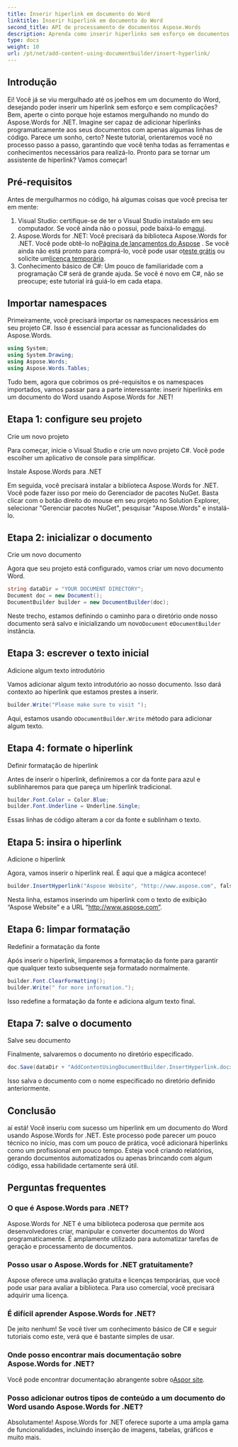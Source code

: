 ```yaml
---
title: Inserir hiperlink em documento do Word
linktitle: Inserir hiperlink em documento do Word
second_title: API de processamento de documentos Aspose.Words
description: Aprenda como inserir hiperlinks sem esforço em documentos do Word usando Aspose.Words for .NET com este guia passo a passo detalhado. Perfeito para desenvolvedores C#.
type: docs
weight: 10
url: /pt/net/add-content-using-documentbuilder/insert-hyperlink/
---
```


## Introdução

Ei! Você já se viu mergulhado até os joelhos em um documento do Word, desejando poder inserir um hiperlink sem esforço e sem complicações? Bem, aperte o cinto porque hoje estamos mergulhando no mundo do Aspose.Words for .NET. Imagine ser capaz de adicionar hiperlinks programaticamente aos seus documentos com apenas algumas linhas de código. Parece um sonho, certo? Neste tutorial, orientaremos você no processo passo a passo, garantindo que você tenha todas as ferramentas e conhecimentos necessários para realizá-lo. Pronto para se tornar um assistente de hiperlink? Vamos começar!

## Pré-requisitos

Antes de mergulharmos no código, há algumas coisas que você precisa ter em mente:

1. Visual Studio: certifique-se de ter o Visual Studio instalado em seu computador. Se você ainda não o possui, pode baixá-lo em[aqui](https://visualstudio.microsoft.com/).
2.  Aspose.Words for .NET: Você precisará da biblioteca Aspose.Words for .NET. Você pode obtê-lo no[Página de lançamentos do Aspose](https://releases.aspose.com/words/net/) . Se você ainda não está pronto para comprá-lo, você pode usar o[teste grátis](https://releases.aspose.com/) ou solicite um[licença temporária](https://purchase.aspose.com/temporary-license/).
3. Conhecimento básico de C#: Um pouco de familiaridade com a programação C# será de grande ajuda. Se você é novo em C#, não se preocupe; este tutorial irá guiá-lo em cada etapa.

## Importar namespaces

Primeiramente, você precisará importar os namespaces necessários em seu projeto C#. Isso é essencial para acessar as funcionalidades do Aspose.Words.

```csharp
using System;
using System.Drawing;
using Aspose.Words;
using Aspose.Words.Tables;
```

Tudo bem, agora que cobrimos os pré-requisitos e os namespaces importados, vamos passar para a parte interessante: inserir hiperlinks em um documento do Word usando Aspose.Words for .NET!

## Etapa 1: configure seu projeto

Crie um novo projeto

Para começar, inicie o Visual Studio e crie um novo projeto C#. Você pode escolher um aplicativo de console para simplificar.

Instale Aspose.Words para .NET

Em seguida, você precisará instalar a biblioteca Aspose.Words for .NET. Você pode fazer isso por meio do Gerenciador de pacotes NuGet. Basta clicar com o botão direito do mouse em seu projeto no Solution Explorer, selecionar "Gerenciar pacotes NuGet", pesquisar "Aspose.Words" e instalá-lo.

## Etapa 2: inicializar o documento

Crie um novo documento

Agora que seu projeto está configurado, vamos criar um novo documento Word.

```csharp
string dataDir = "YOUR DOCUMENT DIRECTORY";
Document doc = new Document();
DocumentBuilder builder = new DocumentBuilder(doc);
```

 Neste trecho, estamos definindo o caminho para o diretório onde nosso documento será salvo e inicializando um novo`Document` e`DocumentBuilder` instância.

## Etapa 3: escrever o texto inicial

Adicione algum texto introdutório

Vamos adicionar algum texto introdutório ao nosso documento. Isso dará contexto ao hiperlink que estamos prestes a inserir.

```csharp
builder.Write("Please make sure to visit ");
```

 Aqui, estamos usando o`DocumentBuilder.Write` método para adicionar algum texto.

## Etapa 4: formate o hiperlink

Definir formatação de hiperlink

Antes de inserir o hiperlink, definiremos a cor da fonte para azul e sublinharemos para que pareça um hiperlink tradicional.

```csharp
builder.Font.Color = Color.Blue;
builder.Font.Underline = Underline.Single;
```

Essas linhas de código alteram a cor da fonte e sublinham o texto.

## Etapa 5: insira o hiperlink

Adicione o hiperlink

Agora, vamos inserir o hiperlink real. É aqui que a mágica acontece!

```csharp
builder.InsertHyperlink("Aspose Website", "http://www.aspose.com", falso);
```

Nesta linha, estamos inserindo um hiperlink com o texto de exibição “Aspose Website” e a URL “http://www.aspose.com”.

## Etapa 6: limpar formatação

Redefinir a formatação da fonte

Após inserir o hiperlink, limparemos a formatação da fonte para garantir que qualquer texto subsequente seja formatado normalmente.

```csharp
builder.Font.ClearFormatting();
builder.Write(" for more information.");
```

Isso redefine a formatação da fonte e adiciona algum texto final.

## Etapa 7: salve o documento

Salve seu documento

Finalmente, salvaremos o documento no diretório especificado.

```csharp
doc.Save(dataDir + "AddContentUsingDocumentBuilder.InsertHyperlink.docx");
```

Isso salva o documento com o nome especificado no diretório definido anteriormente.

## Conclusão

aí está! Você inseriu com sucesso um hiperlink em um documento do Word usando Aspose.Words for .NET. Este processo pode parecer um pouco técnico no início, mas com um pouco de prática, você adicionará hiperlinks como um profissional em pouco tempo. Esteja você criando relatórios, gerando documentos automatizados ou apenas brincando com algum código, essa habilidade certamente será útil.

## Perguntas frequentes

### O que é Aspose.Words para .NET?

Aspose.Words for .NET é uma biblioteca poderosa que permite aos desenvolvedores criar, manipular e converter documentos do Word programaticamente. É amplamente utilizado para automatizar tarefas de geração e processamento de documentos.

### Posso usar o Aspose.Words for .NET gratuitamente?

Aspose oferece uma avaliação gratuita e licenças temporárias, que você pode usar para avaliar a biblioteca. Para uso comercial, você precisará adquirir uma licença.

### É difícil aprender Aspose.Words for .NET?

De jeito nenhum! Se você tiver um conhecimento básico de C# e seguir tutoriais como este, verá que é bastante simples de usar.

### Onde posso encontrar mais documentação sobre Aspose.Words for .NET?

 Você pode encontrar documentação abrangente sobre o[Aspor site](https://reference.aspose.com/words/net/).

### Posso adicionar outros tipos de conteúdo a um documento do Word usando Aspose.Words for .NET?

Absolutamente! Aspose.Words for .NET oferece suporte a uma ampla gama de funcionalidades, incluindo inserção de imagens, tabelas, gráficos e muito mais.
